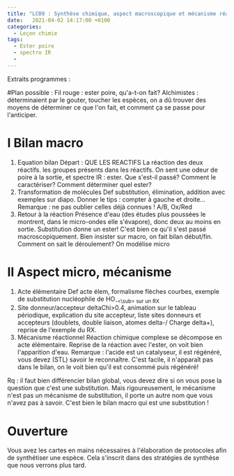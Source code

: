 ```yaml
---
title: "LC09 : Synthèse chimique, aspect macroscopique et mécanisme réactionnel"
date:   2021-04-02 14:17:00 +0100
categories:
  - Leçon chimie
tags:
  - Ester poire
  - spectro IR
  - 
---
```

Extraits programmes : 

#Plan possible : 
Fil rouge : ester poire, qu'a-t-on fait? Alchimistes : déterminaient par le gouter, toucher les espèces, on a dû trouver des moyens de déterminer ce que l'on fait, et comment ça se passe pour l'anticiper.
# I Bilan macro
1) Equation bilan
Départ : QUE LES REACTIFS
La réaction des deux réactifs. les groupes présents dans les réactifs. On sent une odeur de poire à la sortie, et spectre IR : ester. Que s'est-il passé?  Comment le caractériser? Comment déterminer quel ester?
2) Transformation de molécules
Def substitution, élimination, addition avec exemples sur diapo. Donner le tips : compter à gauche et droite... Remarque : ne pas oublier celles déjà connues ! A/B, Ox/Red
3) Retour à la réaction
Présence d'eau (des études plus poussées le montrent, dans le micro-ondes elle s'évapore), donc deux au moins en sortie. Substitution donne un ester! C'est bien ce qu'il s'est passé macroscopiquement. Bien insister sur macro, on fait bilan début/fin.
Comment on sait le déroulement? On modélise micro
# II Aspect micro, mécanisme
1) Acte élémentaire
Def acte élem, formalisme flèches courbes, exemple de substitution nucléophile de HO<sub>-<\sub> sur un RX
2) Site donneur/accepteur
deltaChi>0.4, animation sur le tableau périodique, explication du site accepteur, liste sites donneurs et accepteurs (doublets, double liaison, atomes delta-/ Charge delta+), reprise de l'exemple du RX.
3) Mécanisme réactionnel
Réaction chimique complexe se décompose en acte élémentaire. Reprise de la réaction avec l'ester, on voit bien l'apparition d'eau. Remarque : l'acide est un catalyseur, il est régénéré, vous devez (STL) savoir le reconnaître. C'est facile, il n'apparaît pas dans le bilan, on le voit bien qu'il est consommé puis régénéré!
 
Rq : il faut bien différencier bilan global, vous devez dire si on vous pose la question que c'est une substitution. Mais rigoureusement, le mécanisme n'est pas un mécanisme de substitution, il porte un autre nom que vous n'avez pas à savoir. C'est bien le bilan macro qui est une substitution !

# Ouverture 
Vous avez les cartes en mains nécessaires à l'élaboration de protocoles afin de synthétiser une espèce. Cela s'inscrit dans des stratégies de synthèse que nous verrons plus tard.

